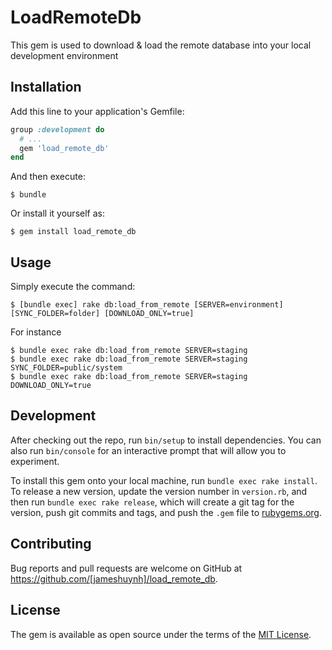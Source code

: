 # LoadRemoteDb

This gem is used to download & load the remote database into your local development environment

## Installation

Add this line to your application's Gemfile:

```ruby
group :development do
  # ...
  gem 'load_remote_db'
end
```

And then execute:

    $ bundle

Or install it yourself as:

    $ gem install load_remote_db






## Usage

Simply execute the command:

    $ [bundle exec] rake db:load_from_remote [SERVER=environment] [SYNC_FOLDER=folder] [DOWNLOAD_ONLY=true]

For instance

    $ bundle exec rake db:load_from_remote SERVER=staging
    $ bundle exec rake db:load_from_remote SERVER=staging SYNC_FOLDER=public/system
    $ bundle exec rake db:load_from_remote SERVER=staging DOWNLOAD_ONLY=true



## Development

After checking out the repo, run `bin/setup` to install dependencies. You can also run `bin/console` for an interactive prompt that will allow you to experiment.

To install this gem onto your local machine, run `bundle exec rake install`. To release a new version, update the version number in `version.rb`, and then run `bundle exec rake release`, which will create a git tag for the version, push git commits and tags, and push the `.gem` file to [rubygems.org](https://rubygems.org).




## Contributing

Bug reports and pull requests are welcome on GitHub at https://github.com/[jameshuynh]/load_remote_db.



## License

The gem is available as open source under the terms of the [MIT License](http://opensource.org/licenses/MIT).


